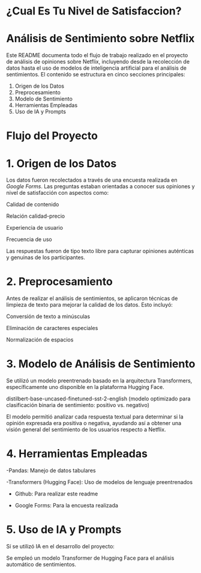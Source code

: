# ¿Cual Es Tu Nivel de Satisfaccion?
# Análisis de Sentimiento sobre Netflix
Este README documenta todo el flujo de trabajo realizado en el proyecto de análisis de opiniones sobre Netflix, incluyendo desde la recolección de datos hasta el uso de modelos de inteligencia artificial para el análisis de sentimientos.
El contenido se estructura en cinco secciones principales:
1. Origen de los Datos
2. Preprocesamiento
3. Modelo de Sentimiento
4. Herramientas Empleadas
5. Uso de IA y Prompts

# Flujo del Proyecto


# 1. Origen de los Datos
Los datos fueron recolectados a través de una encuesta realizada en *Google Forms*. Las preguntas estaban orientadas a conocer sus opiniones y nivel de satisfacción con aspectos como:

Calidad  de contenido

Relación calidad-precio

Experiencia de usuario

Frecuencia de uso

Las respuestas fueron de tipo texto libre para capturar opiniones auténticas y genuinas de los participantes.


# 2. Preprocesamiento
Antes de realizar el análisis de sentimientos, se aplicaron técnicas de limpieza de texto para mejorar la calidad de los datos. Esto incluyó:

Conversión de texto a minúsculas

Eliminación de caracteres especiales

Normalización de espacios


# 3. Modelo de Análisis de Sentimiento
Se utilizó un modelo preentrenado basado en la arquitectura Transformers, específicamente uno disponible en la plataforma Hugging Face.

distilbert-base-uncased-finetuned-sst-2-english
(modelo optimizado para clasificación binaria de sentimiento: positivo vs. negativo)

El modelo permitió analizar cada respuesta textual para determinar si la opinión expresada era positiva o negativa, ayudando así a obtener una visión general del sentimiento de los usuarios respecto a Netflix.

# 4. Herramientas Empleadas

-Pandas: Manejo de datos tabulares

-Transformers (Hugging Face): Uso de modelos de lenguaje preentrenados

- Github: Para realizar este readme
  
- Google Forms: Para la encuesta realizada


# 5. Uso de IA y Prompts

Sí se utilizó IA en el desarrollo del proyecto:

Se empleó un modelo Transformer de Hugging Face para el análisis automático de sentimientos.

